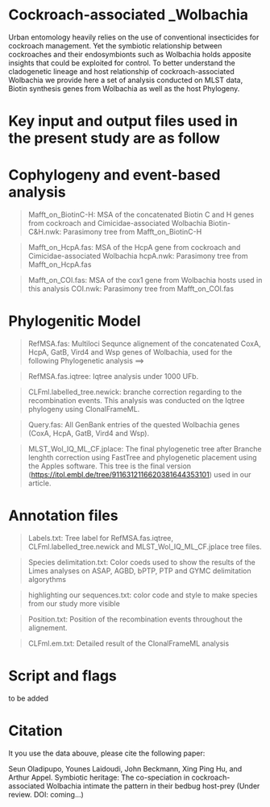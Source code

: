 # Cockroach-associated _Wolbachia
Urban entomology heavily relies on the use of conventional insecticides for cockroach management. Yet the symbiotic relationship between cockroaches and their endosymbionts such as Wolbachia holds apposite insights that could be exploited for control.  To better understand the cladogenetic lineage and  host relationship of cockroach-associated Wolbachia we provide here a set of analysis conducted on  MLST data, Biotin synthesis genes from Wolbachia as well as the host Phylogeny.


# Key input and output files used in the present study are as follow

# Cophylogeny and event-based analysis

> Mafft_on_BiotinC-H: MSA of the concatenated Biotin C and H genes from cockroach and Cimicidae-associated Wolbachia
> Biotin-C&H.nwk: Parasimony tree from Mafft_on_BiotinC-H

> Mafft_on_HcpA.fas: MSA of the HcpA gene from cockroach and Cimicidae-associated Wolbachia
> hcpA.nwk: Parasimony tree from Mafft_on_HcpA.fas

> Mafft_on_COI.fas: MSA of the cox1 gene from Wolbachia hosts used in this analysis
> COI.nwk: Parasimony tree from Mafft_on_COI.fas

# Phylogenitic Model
                 
> RefMSA.fas: Multiloci Sequnce alignement of the concatenated CoxA, HcpA, GatB, Vird4 and Wsp genes of Wolbachia, used for the following Phylogenetic analysis ==> 

> RefMSA.fas.iqtree: Iqtree analysis under 1000 UFb.

> CLFml.labelled_tree.newick: branche correction regarding to the recombination events. This analysis was conducted on the Iqtree phylogeny using ClonalFrameML.

> Query.fas: All GenBank entries of the quested Wolbachia genes (CoxA, HcpA, GatB, Vird4 and Wsp).

> MLST_Wol_IQ_ML_CF.jplace: The final phylogenetic tree after Branche lenghth correction using FastTree and phylogenetic placement using the Apples software. This tree is the final version (https://itol.embl.de/tree/9116312116620381644353101) used in our article.

                             
# Annotation files

> Labels.txt: Tree label for RefMSA.fas.iqtree, CLFml.labelled_tree.newick and MLST_Wol_IQ_ML_CF.jplace tree files.

> Species delimitation.txt: Color coeds used to show the results of the Limes analyses on ASAP, AGBD, bPTP, PTP and GYMC delimitation algorythms

> highlighting our sequences.txt: color code and style to make species from our study more visible

> Position.txt: Position of the recombination events throughout the alignement.

> CLFml.em.txt: Detailed result of the ClonalFrameML analysis

# Script and flags
to be added

# Citation
It you use the data abouve, please cite the following paper:

Seun Oladipupo, Younes Laidoudi, John Beckmann, Xing Ping Hu, and Arthur Appel. Symbiotic heritage: The co-speciation in cockroach-associated Wolbachia intimate the pattern in their bedbug host-prey (Under review. DOI: coming...)




